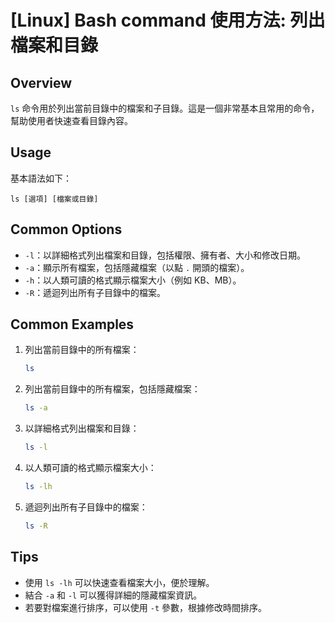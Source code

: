 # [Linux] Bash command 使用方法: 列出檔案和目錄

## Overview
`ls` 命令用於列出當前目錄中的檔案和子目錄。這是一個非常基本且常用的命令，幫助使用者快速查看目錄內容。

## Usage
基本語法如下：
```
ls [選項] [檔案或目錄]
```

## Common Options
- `-l`：以詳細格式列出檔案和目錄，包括權限、擁有者、大小和修改日期。
- `-a`：顯示所有檔案，包括隱藏檔案（以點 `.` 開頭的檔案）。
- `-h`：以人類可讀的格式顯示檔案大小（例如 KB、MB）。
- `-R`：遞迴列出所有子目錄中的檔案。

## Common Examples
1. 列出當前目錄中的所有檔案：
   ```bash
   ls
   ```

2. 列出當前目錄中的所有檔案，包括隱藏檔案：
   ```bash
   ls -a
   ```

3. 以詳細格式列出檔案和目錄：
   ```bash
   ls -l
   ```

4. 以人類可讀的格式顯示檔案大小：
   ```bash
   ls -lh
   ```

5. 遞迴列出所有子目錄中的檔案：
   ```bash
   ls -R
   ```

## Tips
- 使用 `ls -lh` 可以快速查看檔案大小，便於理解。
- 結合 `-a` 和 `-l` 可以獲得詳細的隱藏檔案資訊。
- 若要對檔案進行排序，可以使用 `-t` 參數，根據修改時間排序。